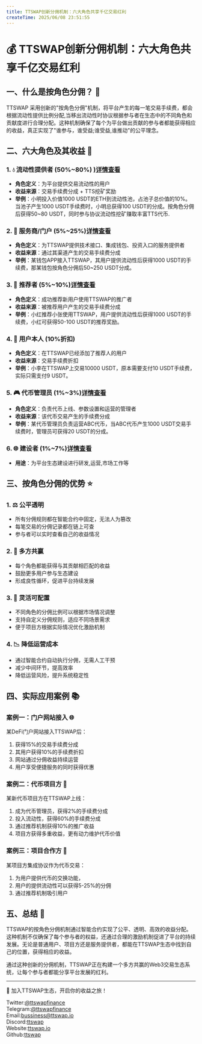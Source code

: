 ```yaml
---
title: TTSWAP创新分佣机制：六大角色共享千亿交易红利
createTime: 2025/06/08 23:51:55
---
```


# 💰 TTSWAP创新分佣机制：六大角色共享千亿交易红利

## 一、什么是按角色分佣？ 🤔

TTSWAP 采用创新的"按角色分佣"机制，将平台产生的每一笔交易手续费，都会根据流动性提供比例分配,当移出流动性时协议根据参与者在生态中的不同角色和贡献度进行合理分配。这种机制确保了每个为平台做出贡献的参与者都能获得相应的收益，真正实现了"谁参与，谁受益;谁受益,谁推动"的公平理念。

## 二、六大角色及其收益 👥

### 1. 💧 流动性提供者 (50%~80%) )[详情查看](/docs/community/investor)
- **角色定义**：为平台提供交易流动性的用户
- **收益来源**：交易手续费分成 + TTS挖矿奖励
- **举例**：小明投入价值1000 USDT的ETH到流动性池，占池子总价值的10%。当池子产生1000 USDT手续费时，小明总获得100 USDT的分成。按角色分佣后获得50~80 USDT，同时参与协议流动性挖矿赚取丰富TTS代币.

### 2. 🔌 服务商/门户 (5%~25%)[详情查看](/docs/community/gate)
- **角色定义**：为TTSWAP提供技术接口、集成钱包、投资入口的服务提供者
- **收益来源**：通过其渠道产生的交易手续费分成
- **举例**：某钱包APP接入TTSWAP，其用户提供流动性后获得1000 USDT的手续费，那某钱包按角色分佣后50~250 USDT分成。

### 3. 👥 推荐者 (5%~10%)[详情查看](/docs/community/recommander)
- **角色定义**：成功推荐新用户使用TTSWAP的推广者
- **收益来源**：被推荐用户产生的交易手续费分成
- **举例**：小红推荐小张使用TTSWAP，用户提供流动性后获得1000 USDT的手续费，小红可获得50-100 USDT的推荐奖励。

### 4. 👤 用户本人 (10%折扣)
- **角色定义**：在TTSWAP已经添加了推荐人的用户
- **收益来源**：交易手续费折扣
- **举例**：小李在TTSWAP上交易10000 USDT，原本需要支付10 USDT手续费，实际只需支付9 USDT。

### 5. 🎮 代币管理员 (1%~3%)[详情查看](/docs/community/tokenoperator)
- **角色定义**：负责代币上线、参数设置和运营的管理者
- **收益来源**：该代币交易产生的手续费分成
- **举例**：某代币管理员负责运营ABC代币，当ABC代币产生1000 USDT交易手续费时，管理员可获得20 USDT的分成。

### 6. 🌐 建设者 (1%~7%)[详情查看](/docs/community/builder)
- **用途**：为平台生态建设进行研发,运营,市场工作等


## 三、按角色分佣的优势 ⭐

### 1. ⚖️ 公平透明
- 所有分佣规则都在智能合约中固定，无法人为篡改
- 每笔交易的分佣记录都在链上可查
- 参与者可以实时查看自己的收益情况

### 2. 🤝 多方共赢
- 每个角色都能获得与其贡献相匹配的收益
- 鼓励更多用户参与生态建设
- 形成良性循环，促进平台持续发展

### 3. 🔧 灵活可配置
- 不同角色的分佣比例可以根据市场情况调整
- 支持自定义分佣规则，适应不同场景需求
- 便于项目方根据实际情况优化激励机制

### 4. 📉 降低运营成本
- 通过智能合约自动执行分佣，无需人工干预
- 减少中间环节，提高效率
- 降低运营风险，提升系统稳定性

## 四、实际应用案例 📚

### 案例一：门户网站接入 🌐
某DeFi门户网站接入TTSWAP后：
1. 获得15%的交易手续费分成
2. 其用户获得10%的手续费折扣
3. 网站通过分佣收益持续运营
4. 用户享受便捷服务的同时获得优惠

### 案例二：代币项目方 💎
某新代币项目方在TTSWAP上线：
1. 成为代币管理员，获得2%的手续费分成
2. 投入流动性，获得60%的手续费分成
3. 通过推荐机制获得10%的推广收益
4. 项目方获得多重收益，更有动力维护代币价值

### 案例三：项目合作方 💎
某项目方集成协议作为代币交易：
1. 为用户提供代币的交换功能，
2. 用户的提供流动性可以获得5-25%的分佣
3. 通过推荐机制吸引用户

## 五、总结 🎉

TTSWAP的按角色分佣机制通过智能合约实现了公平、透明、高效的收益分配。这种机制不仅确保了每个参与者的权益，还通过合理的激励机制促进了平台的持续发展。无论是普通用户、项目方还是服务提供者，都能在TTSWAP生态中找到自己的位置，获得相应的收益。

通过这种创新的分佣机制，TTSWAP正在构建一个多方共赢的Web3交易生态系统，让每个参与者都能分享平台发展的红利。

---
💫 加入TTSWAP生态，开启你的收益之旅！

Twitter:[@ttswapfinance](https://x.com/ttswapFinance)  
Telegram:[@ttswapfinance](https://t.me/ttswapfinance)  
Email:[bussiness@ttswap.io](mailto:bussiness@ttswap.io)  
Discord:[ttswap](https://discord.gg/XygqnmQgX3)  
Website:[ttswap.io](http://www.ttswap.io)  
Github:[ttswap](http://github.com/ttswap)  
